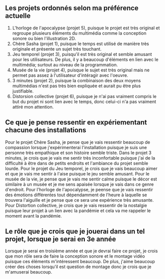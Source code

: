 ## Les projets ordonnés selon ma préférence actuelle 
1. L'horloge de l'apocalypse (projet 5), puisque le projet est très original et regroupe plusieurs éléments du multimédia comme la conception sonore ou bien l'illustration 2D.
2. Chère Sasha (projet 1), puisque le temps est utilisé de manière très originale et présente un sujet très touchant.
3. Jeu temporel (projet 3), puisqu'il est très original et semble amusant pour les utilisateurs. De plus, il y a beaucoup d'éléments en lien avec le multimédia; surtout au niveau de la programmation.
4. Musée de la vie (projet 4), puisque le sujet est très original mais ne permet pas assez à l'utilisateur d'intéragir avec l'oeuvre.
5. 3 minutes (projet 2), puisque la combinaison des deux moyens multimédias n'est pas très bien expliquée et aurait pu être plus justifiable.
6. Distorsion collective (projet 6), puisque je n'ai pas vraiment compris le but du projet ni sont lien avec le temps, donc celui-ci n'a pas vraiment attiré mon attention.

## Ce que je pense ressentir en expériementant chacune des installations
Pour le projet Chère Sasha, je pense que je vais ressentir beaucoup de compassion lorsque j'expérimenterai l'installation puisque je suis une personne très empathique et son histoire semble triste. Dans le projet 3 minutes, je crois que je vais me sentir très inconfortable puisque j'ai de la difficulté à être dans de petits endroits et l'ambiance du projet semble lourde. Pour le projet du Jeu temporel, je crois que je vais beaucoup aimer et que je vais me sentir à l'aise puisque le jeu semble amusant. Pour le musée de la vie, je pense que je vais me sentir calme puisque le décor est similaire à un musée et je me sens apaisée lorsque je vais dans ce genre d'endroit. Pour l'horloge de l'apocalypse, je peense que je vais ressentir des émotions différentes tout dépendamment de l'heure à laquelle se trouvera l'aiguille et je pense que ce sera une expérience très amusante. Pour Distortion collective, je crois que je vais ressentir de la nostalgie puisque leur projet à un lien avec la pandémie et cela va me rappeler le moment avant la pandémie.

## Le rôle que je crois que je jouerai dans un tel projet, lorsque je serai en 3e année
Lorsque je serai en troisième année et que je devrai faire ce projet, je crois que mon rôle sera de faire la conception sonore et le montage vidéo puisque ces éléments m'intéressent beaucoup. De plus, j'aime beaucoup créer des choses lorsqu'il est question de montage donc je crois que je m'amuserai beaucoup.
